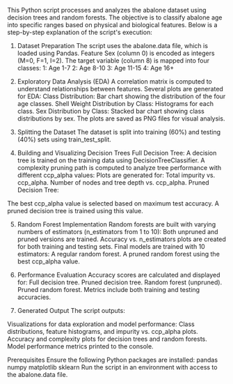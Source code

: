 This Python script processes and analyzes the abalone dataset using decision trees and random forests. The objective is to classify abalone age into specific ranges based on physical and biological features. Below is a step-by-step explanation of the script's execution:

1. Dataset Preparation
The script uses the abalone.data file, which is loaded using Pandas.
Feature Sex (column 0) is encoded as integers (M=0, F=1, I=2).
The target variable (column 8) is mapped into four classes:
1: Age 1-7
2: Age 8-10
3: Age 11-15
4: Age 16+

2. Exploratory Data Analysis (EDA)
A correlation matrix is computed to understand relationships between features.
Several plots are generated for EDA:
Class Distribution: Bar chart showing the distribution of the four age classes.
Shell Weight Distribution by Class: Histograms for each class.
Sex Distribution by Class: Stacked bar chart showing class distributions by sex.
The plots are saved as PNG files for visual analysis.

3. Splitting the Dataset
The dataset is split into training (60%) and testing (40%) sets using train_test_split.

4. Building and Visualizing Decision Trees
Full Decision Tree:
A decision tree is trained on the training data using DecisionTreeClassifier.
A complexity pruning path is computed to analyze tree performance with different ccp_alpha values:
Plots are generated for:
Total impurity vs. ccp_alpha.
Number of nodes and tree depth vs. ccp_alpha.
Pruned Decision Tree:

The best ccp_alpha value is selected based on maximum test accuracy.
A pruned decision tree is trained using this value.

5. Random Forest Implementation
Random forests are built with varying numbers of estimators (n_estimators from 1 to 10):
Both unpruned and pruned versions are trained.
Accuracy vs. n_estimators plots are created for both training and testing sets.
Final models are trained with 10 estimators:
A regular random forest.
A pruned random forest using the best ccp_alpha value.

6. Performance Evaluation
Accuracy scores are calculated and displayed for:
Full decision tree.
Pruned decision tree.
Random forest (unpruned).
Pruned random forest.
Metrics include both training and testing accuracies.

7. Generated Output
The script outputs:

Visualizations for data exploration and model performance:
Class distributions, feature histograms, and impurity vs. ccp_alpha plots.
Accuracy and complexity plots for decision trees and random forests.
Model performance metrics printed to the console.

Prerequisites
Ensure the following Python packages are installed:
pandas
numpy
matplotlib
sklearn
Run the script in an environment with access to the abalone.data file.
